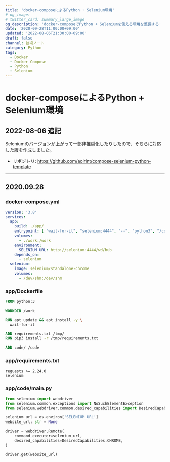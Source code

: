 ```yaml
---
title: 'docker-composeによるPython + Selenium環境'
# og_image:
# twitter_card: summary_large_image
og_description: 'docker-composeでPython + Seleniumを使える環境を整備する'
date: '2020-09-28T11:00:00+09:00'
updated: '2022-08-06T21:30:00+09:00'
draft: false
channel: 技術ノート
category: Python
tags:
  - Docker
  - Docker Compose
  - Python
  - Selenium
---
```

# docker-composeによるPython + Selenium環境

## 2022-08-06 追記

Seleniumのバージョンが上がって一部非推奨化したりしたので、そちらに対応した版を作成しました。

- リポジトリ: <https://github.com/aoirint/compose-selenium-python-template>

---

## 2020.09.28

### docker-compose.yml
```yaml
version: '3.8'
services:
  app:
    build: ./app/
    entrypoint: [ "wait-for-it", "selenium:4444", "--", "python3", "/code/main.py" ]
    volumes:
      - ./work:/work
    environment:
      SELENIUM_URL: http://selenium:4444/wd/hub
    depends_on:
      - selenium
  selenium:
    image: selenium/standalone-chrome
    volumes:
      - /dev/shm:/dev/shm
```

### app/Dockerfile
```dockerfile
FROM python:3

WORKDIR /work

RUN apt update && apt install -y \
  wait-for-it

ADD requirements.txt /tmp/
RUN pip3 install -r /tmp/requirements.txt

ADD code/ /code
```

### app/requirements.txt
```requirements
requests >= 2.24.0
selenium
```

### app/code/main.py
```python
from selenium import webdriver
from selenium.common.exceptions import NoSuchElementException
from selenium.webdriver.common.desired_capabilities import DesiredCapabilities

selenium_url = os.environ['SELENIUM_URL']
website_url: str = None

driver = webdriver.Remote(
    command_executor=selenium_url,
    desired_capabilities=DesiredCapabilities.CHROME,
)

driver.get(website_url)
```
